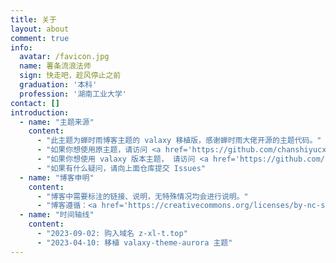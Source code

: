 ```yaml
---
title: 关于
layout: about
comment: true
info:
  avatar: /favicon.jpg
  name: 薯条流浪法师
  sign: 快走吧，趁风停止之前
  graduation: '本科'
  profession: '湖南工业大学'
contact: []
introduction:
  - name: "主题来源"
    content:
      - "此主题为蝉时雨博客主题的 valaxy 移植版，感谢蝉时雨大佬开源的主题代码。"
      - "如果你想使用原主题，请访问 <a href='https://github.com/chanshiyucx/aurora'>aurora</a>"
      - "如果你想使用 valaxy 版本主题， 请访问 <a href='https://github.com/z-xl-t/valaxy-theme-aurora'>valaxy-theme-aurora</a>"
      - "如果有什么疑问，请向上面仓库提交 Issues"
  - name: "博客申明"
    content:
      - "博客中需要标注的链接、说明，无特殊情况均会进行说明。"
      - "博客遵循：<a href='https://creativecommons.org/licenses/by-nc-sa/4.0/deed.zh'>署名-非商业性使用-相同方式共享 4.0 国际</a>"
  - name: "时间轴线"
    content:
      - "2023-09-02: 购入域名 z-xl-t.top"
      - "2023-04-10: 移植 valaxy-theme-aurora 主题"
---
```

